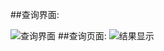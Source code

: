 ##查询界面:

![查询界面](http://a2.qpic.cn/psb?/V11WJCtz3cLNZ2/HeoP3JwMpMJs8Rd..Kp84tCjH8X4Bkvdst41VpOLgp8!/b/dG8BAAAAAAAA&bo=sgNuAQAAAAAFB*o!&rf=viewer_4)
##查询页面:
![结果显示](http://a2.qpic.cn/psb?/V11WJCtz3cLNZ2/Y*ivmM0xQsVaPMVMpOynhAg9myjIuiBSuul23rIfp6s!/b/dI0BAAAAAAAA&bo=rQOwAQAAAAAFADw!&rf=viewer_4)
